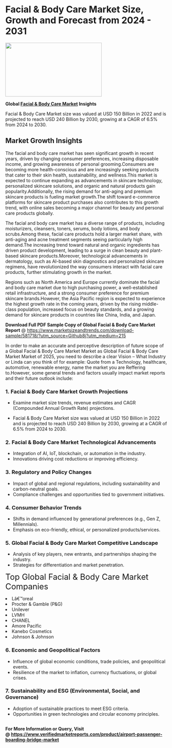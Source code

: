 <H1>Facial & Body Care Market Size, Growth and Forecast from 2024 - 2031</H1><img class="aligncenter size-medium wp-image-584254" src="https://thirdeyenews.in/wp-content/uploads/2024/09/Global-Market-Research-300x168.jpeg" alt="" width="300" height="168" /><p><strong>Global&nbsp;<a href="https://www.marketsizeandtrends.com/download-sample/581718/?utm_source=Github8j?utm_medium=215">Facial & Body Care Market</a> Insights</strong></p><p>Facial & Body Care Market size was valued at USD 150 Billion in 2022 and is projected to reach USD 240 Billion by 2030, growing at a CAGR of 6.5% from 2024 to 2030.</p><p><h2>Market Growth Insights</h2> <p>The facial and body care market has seen significant growth in recent years, driven by changing consumer preferences, increasing disposable income, and growing awareness of personal grooming.Consumers are becoming more health-conscious and are increasingly seeking products that cater to their skin health, sustainability, and wellness.This market is expected to continue expanding as advancements in skincare technology, personalized skincare solutions, and organic and natural products gain popularity.Additionally, the rising demand for anti-aging and premium skincare products is fueling market growth.The shift toward e-commerce platforms for skincare product purchases also contributes to this growth trend, with online sales becoming a major channel for beauty and personal care products globally.</p> <p>The facial and body care market has a diverse range of products, including moisturizers, cleansers, toners, serums, body lotions, and body scrubs.Among these, facial care products hold a larger market share, with anti-aging and acne treatment segments seeing particularly high demand.The increasing trend toward natural and organic ingredients has driven product development, leading to a surge in clean beauty and plant-based skincare products.Moreover, technological advancements in dermatology, such as AI-based skin diagnostics and personalized skincare regimens, have revolutionized the way consumers interact with facial care products, further stimulating growth in the market.</p> <p>Regions such as North America and Europe currently dominate the facial and body care market due to high purchasing power, a well-established retail infrastructure, and a strong consumer preference for premium skincare brands.However, the Asia Pacific region is expected to experience the highest growth rate in the coming years, driven by the rising middle-class population, increased focus on beauty standards, and a growing demand for skincare products in countries like China, India, and Japan.</p> <p><span class=""><strong>Download Full PDF Sample Copy of Global Facial & Body Care Market Report</strong> @ <a href="https://www.marketsizeandtrends.com/download-sample/581718/?utm_source=Github8j?utm_medium=215" target="_blank">https://www.marketsizeandtrends.com/download-sample/581718/?utm_source=Github8j?utm_medium=215</a></span></p><p>In order to make an accurate and perceptive description of future scope of a Global&nbsp;Facial & Body Care Market Market as Global&nbsp;Facial & Body Care Market Market of 2025, you need to describe a clear Vision &ndash; What Industry or Linda can you think of for example: Quote from a Technology, healthcare, automotive, renewable energy, name the market you are Reffering to.However, some general trends and factors usually impact market reports and their future outlook include:</p><h3>1.&nbsp;<strong>Facial & Body Care Market Growth Projections</strong></h3><ul><li>Examine market size trends, revenue estimates and CAGR (Compounded Annual Growth Rate) projections.</li><li><p>Facial & Body Care Market size was valued at USD 150 Billion in 2022 and is projected to reach USD 240 Billion by 2030, growing at a CAGR of 6.5% from 2024 to 2030.</p></li></ul><h3>2.&nbsp;<strong>Facial & Body Care Market Technological Advancements</strong></h3><ul><li>Integration of AI, IoT, blockchain, or automation in the industry.</li><li>Innovations driving cost reductions or improving efficiency.</li></ul><h3>3.&nbsp;<strong>Regulatory and Policy Changes</strong></h3><ul><li>Impact of global and regional regulations, including sustainability and carbon-neutral goals.</li><li>Compliance challenges and opportunities tied to government initiatives.</li></ul><h3>4.&nbsp;<strong>Consumer Behavior Trends</strong></h3><ul><li>Shifts in demand influenced by generational preferences (e.g., Gen Z, Millennials).</li><li>Emphasis on eco-friendly, ethical, or personalized products/services.</li></ul><h3>5.&nbsp;<strong>Global Facial & Body Care Market Competitive Landscape</strong></h3><ul><li>Analysis of key players, new entrants, and partnerships shaping the industry.</li><li>Strategies for differentiation and market penetration.</li></ul><p data-pm-slice="1 1 []"><span style="color: inherit; font-family: inherit; font-size: 25px;">Top Global Facial & Body Care Market Companies</span></p><div class="" data-test-id=""><p><li>Lâ€™oreal</li><li> Procter & Gamble (P&G)</li><li> Unilever</li><li> LVMH</li><li> CHANEL</li><li> Amore Pacific</li><li> Kanebo Cosmetics</li><li> Johnson & Johnson</li></p></div><h3>6.&nbsp;<strong>Economic and Geopolitical Factors</strong></h3><ul><li>Influence of global economic conditions, trade policies, and geopolitical events.</li><li>Resilience of the market to inflation, currency fluctuations, or global crises.</li></ul><h3>7.&nbsp;<strong>Sustainability and ESG (Environmental, Social, and Governance)</strong></h3><ul><li>Adoption of sustainable practices to meet ESG criteria.</li><li>Opportunities in green technologies and circular economy principles.</li></ul><h2><strong style="font-size: 14px;">For More Information or Query, Visit @&nbsp;</strong><a style="background-color: #ffffff; font-size: 14px;" href="https://www.marketsizeandtrends.com/report/facial-body-care-market/" target="_blank">https://www.verifiedmarketreports.com/product/airport-passenger-boarding-bridge-market</a></h2>
